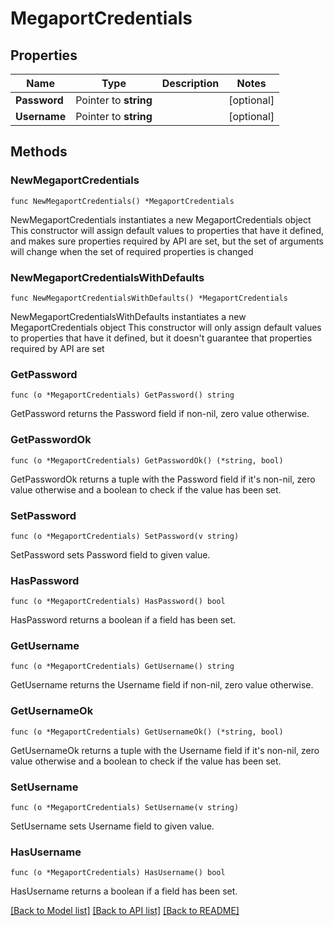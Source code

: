 # MegaportCredentials

## Properties

Name | Type | Description | Notes
------------ | ------------- | ------------- | -------------
**Password** | Pointer to **string** |  | [optional] 
**Username** | Pointer to **string** |  | [optional] 

## Methods

### NewMegaportCredentials

`func NewMegaportCredentials() *MegaportCredentials`

NewMegaportCredentials instantiates a new MegaportCredentials object
This constructor will assign default values to properties that have it defined,
and makes sure properties required by API are set, but the set of arguments
will change when the set of required properties is changed

### NewMegaportCredentialsWithDefaults

`func NewMegaportCredentialsWithDefaults() *MegaportCredentials`

NewMegaportCredentialsWithDefaults instantiates a new MegaportCredentials object
This constructor will only assign default values to properties that have it defined,
but it doesn't guarantee that properties required by API are set

### GetPassword

`func (o *MegaportCredentials) GetPassword() string`

GetPassword returns the Password field if non-nil, zero value otherwise.

### GetPasswordOk

`func (o *MegaportCredentials) GetPasswordOk() (*string, bool)`

GetPasswordOk returns a tuple with the Password field if it's non-nil, zero value otherwise
and a boolean to check if the value has been set.

### SetPassword

`func (o *MegaportCredentials) SetPassword(v string)`

SetPassword sets Password field to given value.

### HasPassword

`func (o *MegaportCredentials) HasPassword() bool`

HasPassword returns a boolean if a field has been set.

### GetUsername

`func (o *MegaportCredentials) GetUsername() string`

GetUsername returns the Username field if non-nil, zero value otherwise.

### GetUsernameOk

`func (o *MegaportCredentials) GetUsernameOk() (*string, bool)`

GetUsernameOk returns a tuple with the Username field if it's non-nil, zero value otherwise
and a boolean to check if the value has been set.

### SetUsername

`func (o *MegaportCredentials) SetUsername(v string)`

SetUsername sets Username field to given value.

### HasUsername

`func (o *MegaportCredentials) HasUsername() bool`

HasUsername returns a boolean if a field has been set.


[[Back to Model list]](../README.md#documentation-for-models) [[Back to API list]](../README.md#documentation-for-api-endpoints) [[Back to README]](../README.md)


